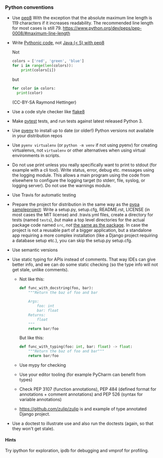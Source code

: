 ### Python conventions

*   Use [pep8](https://www.python.org/dev/peps/pep-0008/)
    With the exception that the absolute maximum line length is 119 characters
    if it increases readability. The recommended line length for most cases is
    still 79.
    https://www.python.org/dev/peps/pep-0008/#maximum-line-length

*   Write [Pythonic code](https://speakerdeck.com/pyconslides/transforming-code-into-beautiful-idiomatic-python-by-raymond-hettinger-1),
    not [Java (< 5) with pep8](https://www.youtube.com/watch?v=wf-BqAjZb8M)

    Not

    ```python
    colors = ['red', 'green', 'blue']
    for i in range(len(colors)):
        print(colors[i])
    ```

    but
 
    ```python
    for color in colors:
      print(color)
    ```
    (CC-BY-SA Raymond Hettinger)

*   Use a code style checker like [flake8](https://pypi.python.org/pypi/flake8)

*   Make [pytest](https://docs.pytest.org/en/latest/) tests,
    and run tests against latest released Python 3.

*   Use [pyenv](https://github.com/pyenv/pyenv) to install up to date (or older!) Python versions not available in your distribution repos

*   Use `pyenv virtualenv` (or `python -m venv` if not using pyenv) for creating virtualenvs, not `virtualenv` or other alternatives when using virtual environments in scripts.

*   Do not use print unless you really specifically want to print to stdout
    (for example with a cli tool).
    Write status, error, debug etc. messages using the logging module.
    This allows a main program using the code from elsewhere to configure
    the logging target (to stderr, file, syslog, or logging server).
    Do not use the warnings module.

*   Use Travis for automatic testing

*   Prepare the project for distribution in the same way as the
    [pypa sampleproject](https://github.com/pypa/sampleproject):
    Write a setup.py, setup.cfg, README.rst,
    LICENSE (in most cases the MIT license)
    and .travis.yml files,
    create a directory for tests (named `tests`),
    *but* make a top level directories for the actual package code
    named `src`, *not* [the same as the package](https://blog.ionelmc.ro/2014/05/25/python-packaging/#the-structure).
    In case the project is not a reusable part of a bigger application,
    but a standalone app requiring a more complex installation
    (like a Django project requiring a database setup etc.),
    you can skip the setup.py setup.cfg.

*   Use semantic versions

*   Use static typing for APIs instead of comments.
    That way IDEs can give better info, and we can do some static checking (so the type info will not get stale, unlike comments).

    *   Not like this:
        ```python
        def func_with_docstring(foo, bar):
            """Return the baz of foo and bar
 
            Args:
                foo: int
                bar: float
            Returns:
                float
            """
            return bar/foo
        ```

        But like this:
        ```python
        def func_with_typing(foo: int, bar: float) -> float:
            """Return the baz of foo and bar"""
            return bar/foo
        ```

    *   Use mypy for checking
    *   Use your editor tooling (for example PyCharm can benefit from types)
    *   Check
        PEP 3107 (function annotations),
        PEP 484 (defined format for annotations + comment annotations) and
        PEP 526 (syntax for variable annotations)
    *   https://github.com/zulip/zulip is and example of
        type annotated Django project.

*   Use a doctest to illustrate use and also run the doctests
    (again, so that they won't get stale).

 

#### Hints

Try ipython for exploration, ipdb for debugging and vmprof for profiling.
